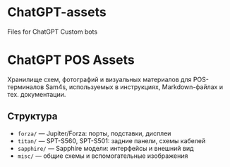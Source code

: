 # ChatGPT-assets
Files for ChatGPT Custom bots
# ChatGPT POS Assets

Хранилище схем, фотографий и визуальных материалов для POS-терминалов Sam4s, используемых в инструкциях, Markdown-файлах и тех. документации.

## Структура

- `forza/` — Jupiter/Forza: порты, подставки, дисплеи
- `titan/` — SPT-S560, SPT-S501: задние панели, схемы кабелей
- `sapphire/` — Sapphire модели: интерфейсы и внешний вид
- `misc/` — общие схемы и вспомогательные изображения
